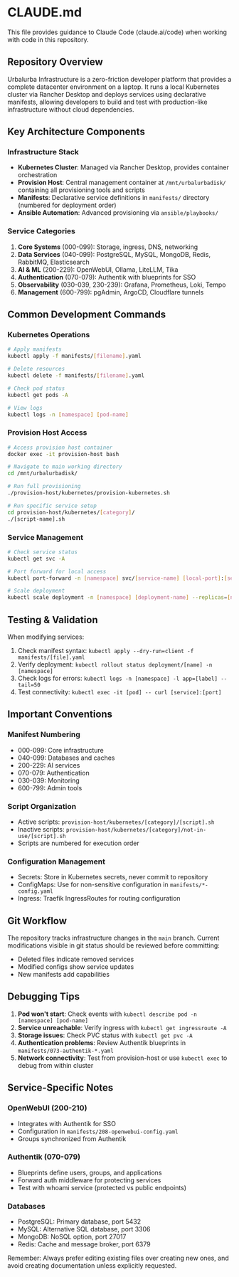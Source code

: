 # CLAUDE.md

This file provides guidance to Claude Code (claude.ai/code) when working with code in this repository.

## Repository Overview

Urbalurba Infrastructure is a zero-friction developer platform that provides a complete datacenter environment on a laptop. It runs a local Kubernetes cluster via Rancher Desktop and deploys services using declarative manifests, allowing developers to build and test with production-like infrastructure without cloud dependencies.

## Key Architecture Components

### Infrastructure Stack
- **Kubernetes Cluster**: Managed via Rancher Desktop, provides container orchestration
- **Provision Host**: Central management container at `/mnt/urbalurbadisk/` containing all provisioning tools and scripts
- **Manifests**: Declarative service definitions in `manifests/` directory (numbered for deployment order)
- **Ansible Automation**: Advanced provisioning via `ansible/playbooks/`

### Service Categories
1. **Core Systems** (000-099): Storage, ingress, DNS, networking
2. **Data Services** (040-099): PostgreSQL, MySQL, MongoDB, Redis, RabbitMQ, Elasticsearch
3. **AI & ML** (200-229): OpenWebUI, Ollama, LiteLLM, Tika
4. **Authentication** (070-079): Authentik with blueprints for SSO
5. **Observability** (030-039, 230-239): Grafana, Prometheus, Loki, Tempo
6. **Management** (600-799): pgAdmin, ArgoCD, Cloudflare tunnels

## Common Development Commands

### Kubernetes Operations
```bash
# Apply manifests
kubectl apply -f manifests/[filename].yaml

# Delete resources
kubectl delete -f manifests/[filename].yaml

# Check pod status
kubectl get pods -A

# View logs
kubectl logs -n [namespace] [pod-name]
```

### Provision Host Access
```bash
# Access provision host container
docker exec -it provision-host bash

# Navigate to main working directory
cd /mnt/urbalurbadisk/

# Run full provisioning
./provision-host/kubernetes/provision-kubernetes.sh

# Run specific service setup
cd provision-host/kubernetes/[category]/
./[script-name].sh
```

### Service Management
```bash
# Check service status
kubectl get svc -A

# Port forward for local access
kubectl port-forward -n [namespace] svc/[service-name] [local-port]:[service-port]

# Scale deployment
kubectl scale deployment -n [namespace] [deployment-name] --replicas=[number]
```

## Testing & Validation

When modifying services:
1. Check manifest syntax: `kubectl apply --dry-run=client -f manifests/[file].yaml`
2. Verify deployment: `kubectl rollout status deployment/[name] -n [namespace]`
3. Check logs for errors: `kubectl logs -n [namespace] -l app=[label] --tail=50`
4. Test connectivity: `kubectl exec -it [pod] -- curl [service]:[port]`

## Important Conventions

### Manifest Numbering
- 000-099: Core infrastructure
- 040-099: Databases and caches
- 200-229: AI services
- 070-079: Authentication
- 030-039: Monitoring
- 600-799: Admin tools

### Script Organization
- Active scripts: `provision-host/kubernetes/[category]/[script].sh`
- Inactive scripts: `provision-host/kubernetes/[category]/not-in-use/[script].sh`
- Scripts are numbered for execution order

### Configuration Management
- Secrets: Store in Kubernetes secrets, never commit to repository
- ConfigMaps: Use for non-sensitive configuration in `manifests/*-config.yaml`
- Ingress: Traefik IngressRoutes for routing configuration

## Git Workflow

The repository tracks infrastructure changes in the `main` branch. Current modifications visible in git status should be reviewed before committing:
- Deleted files indicate removed services
- Modified configs show service updates
- New manifests add capabilities

## Debugging Tips

1. **Pod won't start**: Check events with `kubectl describe pod -n [namespace] [pod-name]`
2. **Service unreachable**: Verify ingress with `kubectl get ingressroute -A`
3. **Storage issues**: Check PVC status with `kubectl get pvc -A`
4. **Authentication problems**: Review Authentik blueprints in `manifests/073-authentik-*.yaml`
5. **Network connectivity**: Test from provision-host or use `kubectl exec` to debug from within cluster

## Service-Specific Notes

### OpenWebUI (200-210)
- Integrates with Authentik for SSO
- Configuration in `manifests/208-openwebui-config.yaml`
- Groups synchronized from Authentik

### Authentik (070-079)
- Blueprints define users, groups, and applications
- Forward auth middleware for protecting services
- Test with whoami service (protected vs public endpoints)

### Databases
- PostgreSQL: Primary database, port 5432
- MySQL: Alternative SQL database, port 3306
- MongoDB: NoSQL option, port 27017
- Redis: Cache and message broker, port 6379

Remember: Always prefer editing existing files over creating new ones, and avoid creating documentation unless explicitly requested.